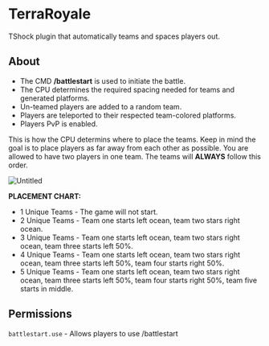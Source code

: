 # TerraRoyale
TShock plugin that automatically teams and spaces players out.

## About
- The CMD **/battlestart** is used to initiate the battle.
- The CPU determines the required spacing needed for teams and generated platforms.
- Un-teamed players are added to a random team.
- Players are teleported to their respected team-colored platforms.
- Players PvP is enabled.

This is how the CPU determins where to place the teams. Keep in mind the goal is to place players as far away from each other as possible. You are allowed to have two players in one team. The teams will **ALWAYS** follow this order.

![Untitled](https://user-images.githubusercontent.com/33048298/146626369-3d07c1aa-fb27-4105-a0e8-dd550d5c1a3e.png)

**PLACEMENT CHART:**
- 1 Unique Teams - The game will not start.
- 2 Unique Teams - Team one starts left ocean, team two stars right ocean.
- 3 Unique Teams - Team one starts left ocean, team two stars right ocean, team three starts left 50%.
- 4 Unique Teams - Team one starts left ocean, team two stars right ocean, team three starts left 50%, team four starts right 50%.
- 5 Unique Teams - Team one starts left ocean, team two stars right ocean, team three starts left 50%, team four starts right 50%, team five starts in middle.

## Permissions
``battlestart.use`` - Allows players to use /battlestart
